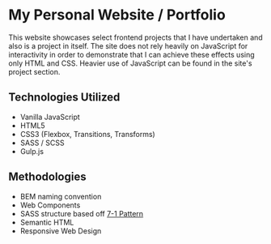 # My Personal Website / Portfolio

This website showcases select frontend projects that I have undertaken and 
also is a project in itself. The site does not rely heavily on JavaScript
for interactivity in order to demonstrate that I can achieve these effects 
using only HTML and CSS. Heavier use of JavaScript can be found in the site's
project section. 

## Technologies Utilized

- Vanilla JavaScript
- HTML5
- CSS3 (Flexbox, Transitions, Transforms)
- SASS / SCSS
- Gulp.js

## Methodologies

- BEM naming convention
- Web Components
- SASS structure based off [7-1 Pattern](https://sass-guidelin.es/#the-7-1-pattern)
- Semantic HTML
- Responsive Web Design
